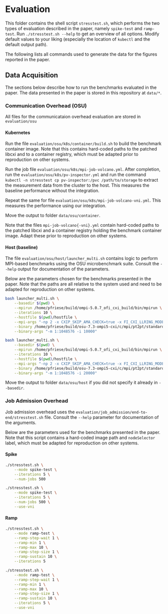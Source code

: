 # Evaluation

This folder contains the shell script `stresstest.sh`, which performs the two types of evaluation described in the paper, namely `spike-test` and `ramp-test`. Run `./stresstest.sh --help` to get an overview of all options. Modify default values to your liking (especially the location of `kubectl` and the default output path). 

The following lists all commands used to generate the data for the figures reported in the paper. 

## Data Acquisition

The sections below describe how to run the benchmarks evaluated in the paper. The data presented in the paper is stored in this repository at `data/*`.

### Communication Overhead (OSU)

All files for the communicataion overhead evaluation are stored in `evaluation/osu`

#### Kubernetes

Run the file `evaluation/osu/k8s/container/build.sh` to build the benchmark container image. Note that this contains hard-coded paths to the patched libcxi and to a container registry, which must be adapted prior to reproduction on other systems.

Run the job file `evaluation/osu/k8s/mpi-job-volcano.yml`. After completion, run the `evaluation/osu/k8s/pv-inspector.yml` and run the command `kubectl -n stresstest cp pv-inspector:/pvc /path/to/storage` to extract the measurement data from the cluster to the host. This measures the baseline performance without the integration.

Repeat the same for file `evaluation/osu/k8s/mpi-job-volcano-vni.yml`. This measures the performance using our integration.

Move the output to folder `data/osu/container`.

Note that the files `mpi-job-volcano{-vni}.yml` contain hard-coded paths to the patched libcxi and a container registry holding the benchmark container image. Adapt these prior to reproduction on other systems.


#### Host (baseline)

The file `evaluation/osu/host/launcher_multi.sh` contains logic to perform MPI-based benchmarks using the OSU microbenchmark suite. Consult the `--help` output for documentation of the parameters.

Below are the parameters chosen for the benchmarks presented in the paper. Note that the paths are all relative to the system used and need to be adapted for reproduction on other systems.
```bash
bash launcher_multi.sh \
	--basedir $(pwd) \
	--mpirun /home/pfriese/build/ompi-5.0.7_ofi_cxi_build/bin/mpirun \
	--iterations 10 \
	--hostfile $(pwd)/hostfile \
	--mpi-args "-np 2 -x CXIP_SKIP_AMA_CHECK=true -x FI_CXI_LLRING_MODE=never -x FI_PROVIDER=cxi --mca pml cm --mca mtl ofi" \
	--binary /home/pfriese/build/osu-7.3-ompi5-cxi/c/mpi/pt2pt/standard/osu_bw \
	--binary-args "-m 1:1048576 -i 10000"

bash launcher_multi.sh \
	--basedir $(pwd) \
	--mpirun /home/pfriese/build/ompi-5.0.7_ofi_cxi_build/bin/mpirun \
	--iterations 10 \
	--hostfile $(pwd)/hostfile \
	--mpi-args "-np 2 -x CXIP_SKIP_AMA_CHECK=true -x FI_CXI_LLRING_MODE=never -x FI_PROVIDER=cxi --mca pml cm --mca mtl ofi" \
	--binary /home/pfriese/build/osu-7.3-ompi5-cxi/c/mpi/pt2pt/standard/osu_latency \
	--binary-args "-m 1:1048576 -i 20000"
```

Move the output to folder `data/osu/host` if you did not specify it already in `--basedir`.

### Job Admission Overhead

Job admission overhead uses the `evaluation/job_admission/end-to-end/stresstest.sh` file. Consult the `--help` parameter for documentation of the arguments.

Below are the parameters used for the benchmarks presented in the paper.
Note that this script contains a hard-coded image path and `nodeSelector` label, which must be adapted for reproduction on other systems.

#### Spike

```bash
./stresstest.sh \
	--mode spike-test \
	--iterations 5 \
	--num-jobs 500

./stresstest.sh \
	--mode spike-test \
	--iterations 5 \
	--num-jobs 500 \
	--use-vni
```

#### Ramp

```bash
./stresstest.sh \
	--mode ramp-test \
	--ramp-step-wait 1 \
	--ramp-min 1 \
	--ramp-max 10 \
	--ramp-step-size 1 \
	--ramp-sustain 10 \
	--iterations 5

./stresstest.sh \
	--mode ramp-test \
	--ramp-step-wait 1 \
	--ramp-min 1 \
	--ramp-max 10 \
	--ramp-step-size 1 \
	--ramp-sustain 10 \
	--iterations 5 \
	--use-vni
```
